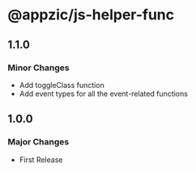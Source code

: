 # @appzic/js-helper-func

## 1.1.0

### Minor Changes

- Add toggleClass function
- Add event types for all the event-related functions

## 1.0.0

### Major Changes

- First Release
